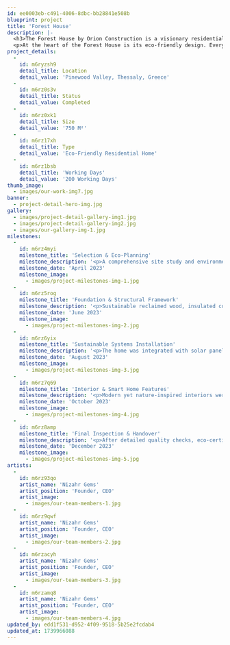```yaml
---
id: ee0003eb-c491-4006-8dbc-bb28841e508b
blueprint: project
title: 'Forest House'
description: |-
  <h3>The Forest House by Orion Construction is a visionary residential project that seamlessly merges modern luxury with the tranquility of nature. Designed to provide a peaceful retreat while maintaining a minimal environmental footprint, this home is an architectural masterpiece that embraces sustainability, comfort, and innovation. Surrounded by lush greenery, the Forest House redefines contemporary living by offering an immersive natural experience without compromising on modern conveniences.</h3>
  <p>At the heart of the Forest House is its eco-friendly design. Every aspect of the construction process was carefully planned to reduce environmental impact and enhance energy efficiency. Built using sustainably sourced wood, recycled materials, and low-carbon concrete, the structure is both durable and environmentally responsible. The home is also equipped with solar panels, rainwater harvesting systems, and high-performance insulation, ensuring that energy consumption is kept to a minimum while maximizing self-sufficiency. Integration with nature was a fundamental principle in the design of this home. Large floor-to-ceiling windows, open-plan layouts, and natural ventilation systems create a seamless connection between indoor and outdoor spaces. Residents can enjoy breathtaking views of the surrounding forest, abundant natural light, and fresh air circulation, making the home feel like an extension of its environment. Carefully designed outdoor decks, rooftop gardens, and landscaped courtyards enhance this bond with nature, providing tranquil spaces to relax and unwind.</p>
project_details:
  -
    id: m6ryzsh9
    detail_title: Location
    detail_value: 'Pinewood Valley, Thessaly, Greece'
  -
    id: m6rz0s3v
    detail_title: Status
    detail_value: Completed
  -
    id: m6rz0xk1
    detail_title: Size
    detail_value: '750 M²'
  -
    id: m6rz17xh
    detail_title: Type
    detail_value: 'Eco-Friendly Residential Home'
  -
    id: m6rz1bsb
    detail_title: 'Working Days'
    detail_value: '200 Working Days'
thumb_image:
  - images/our-work-img7.jpg
banner:
  - project-detail-hero-img.jpg
gallery:
  - images/project-detail-gallery-img1.jpg
  - images/project-detail-gallery-img2.jpg
  - images/our-gallery-img-1.jpg
milestones:
  -
    id: m6rz4myi
    milestone_title: 'Selection & Eco-Planning'
    milestone_description: '<p>A comprehensive site study and environmental assessment were conducted to ensure the house blends seamlessly with its surroundings. Special attention was given to preserving native trees and minimizing land disturbance.</p>'
    milestone_date: 'April 2023'
    milestone_image:
      - images/project-milestones-img-1.jpg
  -
    id: m6rz5rog
    milestone_title: 'Foundation & Structural Framework'
    milestone_description: '<p>Sustainable reclaimed wood, insulated concrete forms, and high-durability stone were used to construct a strong yet eco-conscious foundation and frame. The design focused on thermal efficiency and earthquake resistance.</p>'
    milestone_date: 'June 2023'
    milestone_image:
      - images/project-milestones-img-2.jpg
  -
    id: m6rz6yix
    milestone_title: 'Sustainable Systems Installation'
    milestone_description: '<p>The home was integrated with solar panels, rainwater harvesting systems, and passive ventilation techniques to ensure self-sufficiency. Triple-glazed windows and green roofing further enhanced energy conservation.</p>'
    milestone_date: 'August 2023'
    milestone_image:
      - images/project-milestones-img-3.jpg
  -
    id: m6rz7q69
    milestone_title: 'Interior & Smart Home Features'
    milestone_description: '<p>Modern yet nature-inspired interiors were crafted using locally sourced materials. Smart home automation for lighting, heating, and security was installed, allowing seamless control while reducing energy waste.</p>'
    milestone_date: 'October 2023'
    milestone_image:
      - images/project-milestones-img-4.jpg
  -
    id: m6rz8amp
    milestone_title: 'Final Inspection & Handover'
    milestone_description: '<p>After detailed quality checks, eco-certifications, and sustainability assessments, the house was officially handed over. The Forest House now stands as a model for sustainable living, offering tranquility, comfort, and a deep connection with nature.</p>'
    milestone_date: 'December 2023'
    milestone_image:
      - images/project-milestones-img-5.jpg
artists:
  -
    id: m6rz93qo
    artist_name: 'Nizahr Gems'
    artist_position: 'Founder, CEO'
    artist_image:
      - images/our-team-members-1.jpg
  -
    id: m6rz9qwf
    artist_name: 'Nizahr Gems'
    artist_position: 'Founder, CEO'
    artist_image:
      - images/our-team-members-2.jpg
  -
    id: m6rzacyh
    artist_name: 'Nizahr Gems'
    artist_position: 'Founder, CEO'
    artist_image:
      - images/our-team-members-3.jpg
  -
    id: m6rzamq8
    artist_name: 'Nizahr Gems'
    artist_position: 'Founder, CEO'
    artist_image:
      - images/our-team-members-4.jpg
updated_by: edd1f531-d952-4f09-9518-5b25e2fcdab4
updated_at: 1739966088
---
```

